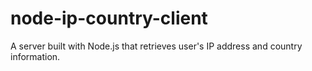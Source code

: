 # node-ip-country-client
A server built with Node.js that retrieves user's IP address and country information.
